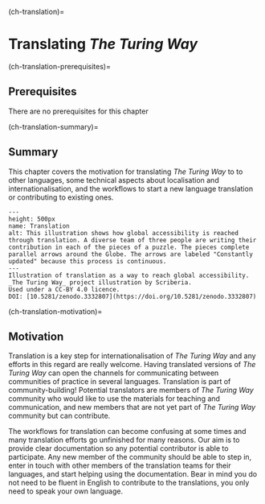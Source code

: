 (ch-translation)=
# Translating _The Turing Way_

(ch-translation-prerequisites)=
## Prerequisites

There are no prerequisites for this chapter

(ch-translation-summary)=
## Summary

This chapter covers the motivation for translating _The Turing Way_ to to other languages, some technical aspects about localisation and internationalisation, and the workflows to start a new language translation or contributing to existing ones. 

```{figure} ../figures/Translation.jpg
---
height: 500px
name: Translation
alt: This illustration shows how global accessibility is reached through translation. A diverse team of three people are writing their contribution in each of the pieces of a puzzle. The pieces complete parallel arrows around the Globe. The arrows are labeled "Constantly updated" because this process is continuous.
---
Illustration of translation as a way to reach global accessibility. _The Turing Way_ project illustration by Scriberia.
Used under a CC-BY 4.0 licence.
DOI: [10.5281/zenodo.3332807](https://doi.org/10.5281/zenodo.3332807)
```

(ch-translation-motivation)=
## Motivation

Translation is a key step for internationalisation of _The Turing Way_ and any efforts in this regard are really welcome.
Having translated versions of _The Turing Way_ can open the channels for communicating between communities of practice in several languages.
Translation is part of community-building!
Potential translators are members of _The Turing Way_ community who would like to use the materials for teaching and communication, and new members that are not yet part of _The Turing Way_ community but can contribute.

The workflows for translation can become confusing at some times and many translation efforts go unfinished for many reasons. 
Our aim is to provide clear documentation so any potential contributor is able to participate. 
Any new member of the community should be able to step in, enter in touch with other members of the translation teams for their languages,  and start helping using the documentation.
Bear in mind you do not need to be fluent in English to contribute to the translations, you only need to speak your own language. 

